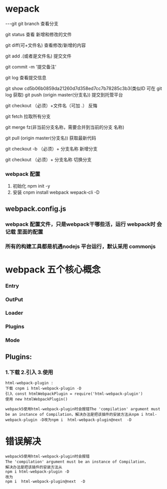 # wepack

---git
 git branch  查看分支

 git status 查看 新增和修改的文件

 git diff(可+文件名) 查看修改/新增的内容

 git add .(或者是文件名)  提交文件

 git commit -m '提交备注'

 git log 查看提交信息

 git show cd5b06b0859da21260d7d358ed7cc7b78285c3b3(类似ID 可在 git log 获取) 
 git push (origin master(分支名)) 提交到托管平台

 git checkout （必须）+文件名（可加 .） 反悔 

 git fetch 拉取所有分支

 git merge fz(非当前分支名称，需要合并到当前的分支 名称)


 git pull (origin master(分支名)) 获取最新代码
 
   git checkout -b （必须）+ 分支名称 新增分支
 
  git checkout （必须）+ 分支名称 切换分支
 
 
 ### webpack 配置
1. 初始化 npm init -y
2. 安装 cnpm install webpack wepack-cli -D

## webpack.config.js
### webpack 配置文件，只是webpack干哪些活，运行 webpack时 会记载 里面的配置

### 所有的构建工具都是机遇nodejs 平台运行，默认采用 commonjs

# webpack 五个核心概念
### Entry
### OutPut
### Loader
### Plugins
### Mode


## Plugins: 
  ### 1.下载 2.引入 3.使用
  ```
  html-webpack-plugin :
  下载 cnpm i html-webpack-plugin -D
  引入 const htmlWebpackPlugin = require('html-webpack-plugin')
  使用 new htmlWebpackPlugin()
  ```
```
webpack5使用html-webpack-plugin时会报错The 'compilation' argument must be an instance of Compilation，解决办法是把该插件的安装方法从npm i html-webpack-plugin -D改为npm i  html-webpack-plugin@next  -D
```

# 错误解决
```
webpack5使用html-webpack-plugin时会报错
The 'compilation' argument must be an instance of Compilation，
解决办法是把该插件的安装方法从
npm i html-webpack-plugin -D
改为
npm i  html-webpack-plugin@next  -D
```